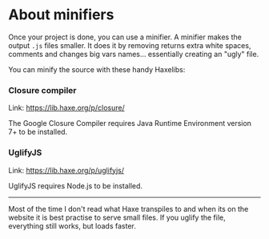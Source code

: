 # About minifiers

Once your project is done, you can use a minifier. A minifier makes the output `.js` files smaller. It does it by removing returns extra white spaces, comments and changes big vars names... essentially creating an "ugly" file.

You can minify the source with these handy Haxelibs:

### Closure compiler

Link: https://lib.haxe.org/p/closure/

The Google Closure Compiler requires Java Runtime Environment version 7+ to be installed.

### UglifyJS

Link: https://lib.haxe.org/p/uglifyjs/

UglifyJS requires Node.js to be installed.

---

Most of the time I don't read what Haxe transpiles to and when its on the website it is best practise to serve small files. If you uglify the file, everything still works, but loads faster.

